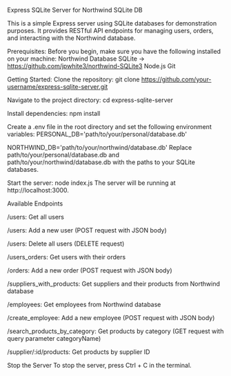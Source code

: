 Express SQLite Server for Northwind SQLite DB


This is a simple Express server using SQLite databases for demonstration purposes. It provides RESTful API endpoints for managing users, orders, and interacting with the Northwind database.



Prerequisites:
Before you begin, make sure you have the following installed on your machine:
Northwind Database SQLite -> https://github.com/jpwhite3/northwind-SQLite3
Node.js
Git


Getting Started:
Clone the repository:
git clone https://github.com/your-username/express-sqlite-server.git

Navigate to the project directory:
cd express-sqlite-server

Install dependencies:
npm install

Create a .env file in the root directory and set the following environment variables:
PERSONAL_DB='path/to/your/personal/database.db'


NORTHWIND_DB='path/to/your/northwind/database.db'
Replace path/to/your/personal/database.db and path/to/your/northwind/database.db with the paths to your SQLite databases.

Start the server:
node index.js
The server will be running at http://localhost:3000.

Available Endpoints


/users: Get all users


/users: Add a new user (POST request with JSON body)


/users: Delete all users (DELETE request)


/users_orders: Get users with their orders


/orders: Add a new order (POST request with JSON body)


/suppliers_with_products: Get suppliers and their products from Northwind database


/employees: Get employees from Northwind database


/create_employee: Add a new employee (POST request with JSON body)


/search_products_by_category: Get products by category (GET request with query parameter categoryName)


/supplier/:id/products: Get products by supplier ID




Stop the Server
To stop the server, press Ctrl + C in the terminal.
